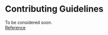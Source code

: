 # Contributing Guidelines

To be considered soon.  
[Reference](https://github.com/auth0/open-source-template/blob/master/GENERAL-CONTRIBUTING.md)
